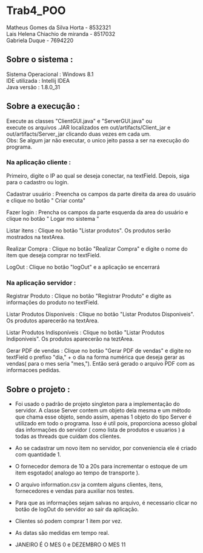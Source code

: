 # Trab4_POO


Matheus Gomes da Silva Horta - 8532321<br />
Lais Helena Chiachio de miranda - 8517032<br />
Gabriela Duque - 7694220<br />

## Sobre o sistema :

Sistema Operacional : Windows 8.1<br />
IDE utilizada : Intellij IDEA<br />
Java versão : 1.8.0_31<br />

## Sobre a execução :

Execute as classes "ClientGUI.java" e "ServerGUI.java" ou<br />
execute os arquivos .JAR localizados em out/artifacts/Client_jar e out/artifacts/Server_jar clicando duas vezes em cada um.<br />
Obs: Se algum jar não executar, o unico jeito passa a ser na execução do programa.<br />


### Na aplicação cliente :

Primeiro, digite o IP ao qual se deseja conectar, na textField.
Depois, siga para o cadastro ou login.

Cadastrar usuário : Preencha os campos da parte direita da area do usuário e clique no botão " Criar conta"

Fazer login : Prencha os campos da parte esquerda da area do usuário e clique no botão " Logar mo sistema "

Listar itens : Clique no botão "Listar produtos". Os produtos serão mostrados na textArea.

Realizar Compra : Clique no botão "Realizar Compra" e digite o nome do item que deseja comprar no textField.

LogOut : Clique no botão "logOut" e a aplicação se encerrará

### Na aplicação servidor :

Registrar Produto : Clique no botão "Registrar Produto" e digite as informações do produto no textField.

Listar Produtos Disponiveis : Clique no botão "Listar Produtos Disponiveis". Os produtos aparecerão na textArea.

Listar Produtos Indisponíveis : Clique no botão "Listar Produtos Indiponiveis". Os produtos aparecerão na teztArea.

Gerar PDF de vendas : Clique no botão "Gerar PDF de vendas" e digite no textField o prefixo "dia," + o dia na forma numérica que deseja
gerar as vendas( para o mes seria "mes,"). Então será gerado o arquivo PDF com as informacoes pedidas.


## Sobre o projeto :

- Foi usado o padrão de projeto singleton para a implementação do servidor. A classe Server contem um objeto dela
mesma e um método que chama esse objeto, sendo assim, apenas 1 objeto do tipo Server é utilizado em todo o programa.
Isso é util pois, proporciona acesso global das informações do servidor ( como lista de produtos e usuarios ) a todas as
threads que cuidam dos clientes.

- Ao se cadastrar um novo item no servidor, por conveniencia ele é criado com quantidade 1.
- O fornecedor demora de 10 a 20s para incrementar o estoque de um item esgotado( analogo ao tempo de transporte ).
- O arquivo information.csv ja comtem alguns clientes, itens, fornecedores e vendas para auxiliar nos testes.
- Para que as informações sejam salvas no arquivo, é necessario clicar no botão de logOut do servidor ao sair da aplicação.
- Clientes só podem comprar 1 item por vez.
- As datas são medidas em tempo real.
- JANEIRO É O MES 0 e DEZEMBRO O MES 11